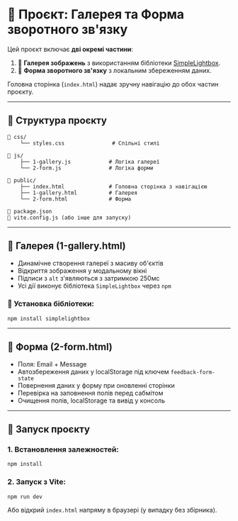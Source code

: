 # 🧩 Проєкт: Галерея та Форма зворотного зв'язку

Цей проєкт включає **дві окремі частини**:

1. 📸 **Галерея зображень** з використанням бібліотеки [SimpleLightbox](https://simplelightbox.com/).
2. 📝 **Форма зворотного зв'язку** з локальним збереженням даних.

Головна сторінка (`index.html`) надає зручну навігацію до обох частин проєкту.

---

## 📁 Структура проєкту

```
📁 css/
    └── styles.css               # Спільні стилі

📁 js/
    ├── 1-gallery.js            # Логіка галереї
    └── 2-form.js               # Логіка форми

📁 public/
    ├── index.html              # Головна сторінка з навігацією
    ├── 1-gallery.html          # Галерея
    └── 2-form.html             # Форма

📄 package.json
📄 vite.config.js (або інше для запуску)
```

---

## 📸 Галерея (1-gallery.html)

- Динамічне створення галереї з масиву об'єктів
- Відкриття зображення у модальному вікні
- Підписи з `alt` з'являються з затримкою 250мс
- Усі дії виконує бібліотека `SimpleLightbox` через `npm`

### 🔧 Установка бібліотеки:
```
npm install simplelightbox
```

---

## 📝 Форма (2-form.html)

- Поля: Email + Message
- Автозбереження даних у localStorage під ключем `feedback-form-state`
- Повернення даних у форму при оновленні сторінки
- Перевірка на заповнення полів перед сабмітом
- Очищення полів, localStorage та вивід у консоль

---

## 🧪 Запуск проєкту

### 1. Встановлення залежностей:
```
npm install
```

### 2. Запуск з Vite:
```
npm run dev
```

Або відкрий `index.html` напряму в браузері (у випадку без збірника).


